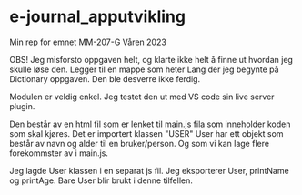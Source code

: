 # e-journal_apputvikling
Min rep for emnet MM-207-G Våren 2023

OBS!
Jeg misforsto oppgaven helt, og klarte ikke helt å finne ut hvordan jeg skulle løse den. Legger til en mappe som heter Lang der jeg begynte på Dictionary oppgaven. Den ble desverre ikke ferdig.

Modulen er veldig enkel. Jeg testet den ut med VS code sin live server plugin.

Den består av en html fil som er lenket til main.js fila som inneholder koden som skal kjøres. Det er importert klassen "USER"
User har ett objekt som består av navn og alder til en bruker/person. Og som vi kan lage flere forekommster av i main.js.

Jeg lagde User klassen i en separat js fil. Jeg eksporterer User, printName og printAge. Bare User blir brukt i denne tilfellen. 

